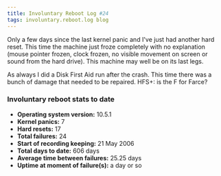 ```yaml
---
title: Involuntary Reboot Log #24
tags: involuntary.reboot.log blog
---
```


Only a few days since the last kernel panic and I've just had another hard reset. This time the machine just froze completely with no explanation (mouse pointer frozen, clock frozen, no visible movement on screen or sound from the hard drive). This machine may well be on its last legs.

As always I did a Disk First Aid run after the crash. This time there was a bunch of damage that needed to be repaired. HFS+: is the F for Farce?


### Involuntary reboot stats to date

-   **Operating system version:** 10.5.1
-   **Kernel panics:** 7
-   **Hard resets:** 17
-   **Total failures:** 24
-   **Start of recording keeping:** 21 May 2006
-   **Total days to date:** 606 days
-   **Average time between failures:** 25.25 days
-   **Uptime at moment of failure(s):** a day or so
